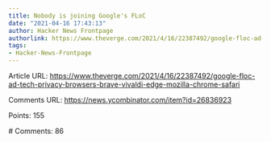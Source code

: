 ```yaml
---
title: Nobody is joining Google's FLoC
date: "2021-04-16 17:43:13"
author: Hacker News Frontpage
authorlink: https://www.theverge.com/2021/4/16/22387492/google-floc-ad-tech-privacy-browsers-brave-vivaldi-edge-mozilla-chrome-safari
tags:
- Hacker-News-Frontpage
---
```


<p>Article URL: <a href="https://www.theverge.com/2021/4/16/22387492/google-floc-ad-tech-privacy-browsers-brave-vivaldi-edge-mozilla-chrome-safari">https://www.theverge.com/2021/4/16/22387492/google-floc-ad-tech-privacy-browsers-brave-vivaldi-edge-mozilla-chrome-safari</a></p>
<p>Comments URL: <a href="https://news.ycombinator.com/item?id=26836923">https://news.ycombinator.com/item?id=26836923</a></p>
<p>Points: 155</p>
<p># Comments: 86</p>
